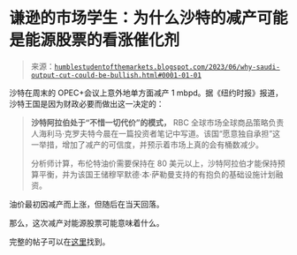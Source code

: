 <!--yml

分类：未分类

日期：2024-05-18 01:28:57

-->

# 谦逊的市场学生：为什么沙特的减产可能是能源股票的看涨催化剂

> 来源：[`humblestudentofthemarkets.blogspot.com/2023/06/why-saudi-output-cut-could-be-bullish.html#0001-01-01`](https://humblestudentofthemarkets.blogspot.com/2023/06/why-saudi-output-cut-could-be-bullish.html#0001-01-01)

沙特在周末的 OPEC+会议上意外地单方面减产 1 mbpd。据《纽约时报》报道，沙特王国是因为财政必要而做出这一决定的：

> **沙特阿拉伯处于“不惜一切代价”的模式，** RBC 全球市场全球商品策略负责人海利马·克罗夫特今晨在一篇投资者笔记中写道。该国“愿意独自承担”这一举措，增加了减产的可信度，并预示着市场上真的会有桶数减少。
> 
> 分析师计算，布伦特油价需要保持在 80 美元以上，沙特阿拉伯才能保持预算平衡，并为该国王储穆罕默德·本·萨勒曼支持的有抱负的基础设施计划融资。

油价最初因减产而上涨，但随后在当天回落。

那么，这次减产对能源股票可能意味着什么。

完整的帖子可以在[这里](https://humblestudentofthemarkets.com/2023/06/05/why-the-saudi-output-cut-could-be-a-bullish-catalyst-for-energy-stocks/)找到。
